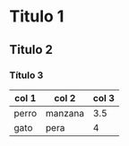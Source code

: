 

# Titulo 1

## Titulo 2 

### Título 3



col 1 | col 2 | col 3
------|-------|------
perro |manzana| 3.5
gato  |pera    |4
